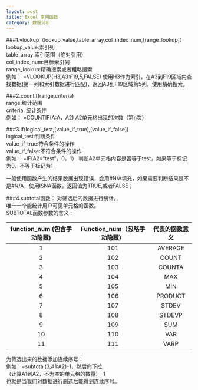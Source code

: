 ```yaml
---
layout: post
title: Excel 常用函数
category: 数据分析
---
```


###1.vlookup（lookup\_value,table\_array,col\_index\_num,[range\_lookup]）  
lookup\_value:索引列  
table\_array:索引范围（绝对引用）  
col\_index\_num:目标索引列     
range\_lookup:精确搜索或者粗略搜索  
例如：  =VLOOKUP(H3,$A$3:$F$19,5,FALSE)
使用H3作为索引，在A3到F19区域内查找数据(第一列和索引数据进行匹配)，返回A3到F19区域第5列，使用精确搜索。

###2.countif(range,criteria)  
range:统计范围  
criteria: 统计条件  
例如：  =COUNTIF(A:A，A2)
A2单元格出现的次数（第n次）

###3.if(logical\_test,[value\_if\_true],[value\_if\_false])  
logical\_test:判断条件  
value\_if\_true:符合条件的操作  
value\_if\_false:不符合条件的操作  
例如： =IF(A2=“test”，0，1）
判断A2单元格内容是否等于test，如果等于标记为0，不等于标记为1

一般使用函数产生的结果数据出现错误，会用#N/A填充，如果需要判断结果是不是#N/A，使用ISNA函数，返回值为TRUE,或者FALSE；

###4.subtotal函数：
对筛选后的数据进行统计。  
唯一一个能统计用户可见单元格的函数。  
SUBTOTAL函数参数的含义 :

| function_num (包含手动隐藏)| Function_num（忽略手动隐藏） | 代表的函数意义 |
|:------------:|:------------:|:------------:|
| 1            |101           | AVERAGE      |
| 2            |102           | COUNT        |
| 3            |103           | COUNTA       |
| 4            |104           | MAX          |
| 5            |105           | MIN          |
| 6            |106           | PRODUCT      |
| 7            |107           | STDEV        |
| 8            |108           | STDEVP       |
| 9            |109           | SUM          |
| 10           |110           | VAR          |
| 11           |111           | VARP         |  

为筛选出来的数据添加连续序号：  
例如：=subtotal(3,$A$1:A2)-1，然后向下拉    
（计算A1到A2，不为空的单元格的数量）-1   
也就是当我们对数据进行删选后能得到连续序号。








 
 






